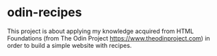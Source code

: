 # odin-recipes

This project is about applying my knowledge acquired from HTML Foundations (from The Odin Project https://www.theodinproject.com) in order to build a simple website with recipes.

